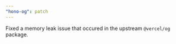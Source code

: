 ```yaml
---
"hono-og": patch
---
```


Fixed a memory leak issue that occured in the upstream `@vercel/og` package.
